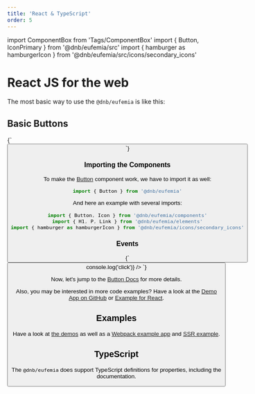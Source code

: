 ```yaml
---
title: 'React & TypeScript'
order: 5
---
```


import ComponentBox from 'Tags/ComponentBox'
import { Button, IconPrimary } from '@dnb/eufemia/src'
import { hamburger as hamburgerIcon } from '@dnb/eufemia/src/icons/secondary_icons'

# React JS for the web

The most basic way to use the `@dnb/eufemia` is like this:

## Basic Buttons

<ComponentBox>
{`
<Button text="Basic Button" />
`}
</ComponentBox>

### Importing the Components

To make the [Button](/uilib/components/button) component work, we have to import it as well:

```js
import { Button } from '@dnb/eufemia'
```

And here an example with several imports:

```js
import { Button, Icon } from '@dnb/eufemia/components'
import { H1, P, Link } from '@dnb/eufemia/elements'
import { hamburger as hamburgerIcon } from '@dnb/eufemia/icons/secondary_icons'
```

### Events

<ComponentBox>
{`
<Button text="Button" on_click={() => console.log('click')} />
`}
</ComponentBox>

Now, let's jump to the [Button Docs](/uilib/components/button) for more details.

Also, you may be interested in more code examples? Have a look at the [Demo App on GitHub](https://github.com/dnbexperience/eufemia-demo/blob/main/src/form-demos/form-demo-01.js) or [Example for React](https://github.com/dnbexperience/eufemia-examples/tree/main/packages/example-react).

## Examples

Have a look at [the demos](/uilib/getting-started/demos) as well as a [Webpack example app](https://github.com/dnbexperience/eufemia-examples/tree/main/packages/example-react) and [SSR example](https://github.com/dnbexperience/eufemia-examples/tree/main/packages/example-ssr).

## TypeScript

The `@dnb/eufemia` does support TypeScript definitions for properties, including the documentation.
